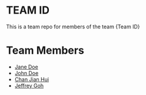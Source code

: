 # TEAM ID
This is a team repo for members of the team {Team ID}

# Team Members
* [Jane Doe](members/janeDoe.md)
* [John Doe](members/johnDoe.md)
* [Chan Jian Hui](members/jianhuiChan.md)
* [Jeffrey Goh](members/jeffreyGoh.md)

